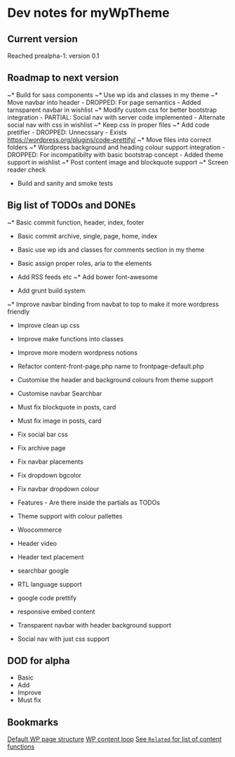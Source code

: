 Dev notes for myWpTheme
=======================

Current version
---------------

Reached prealpha-1: version 0.1

Roadmap to next version
-----------------------

~* Build for sass components
~* Use wp ids and classes in my theme
~* Move navbar into header - DROPPED: For page semantics - Added tarnsparent navbar in wishlist
~* Modify custom css for better bootstrap integration - PARTIAL: Social nav with server code implemented - Alternate social nav with css in wishlist
~* Keep css in proper files
~* Add code pretifier - DROPPED: Unnecssary - Exists https://wordpress.org/plugins/code-prettify/
~* Move files into correct folders
~* Wordpress background and heading colour support integration - DROPPED: For incompatibilty with basic bootstrap concept - Added theme support in wishlist
~* Post content image and blockquote support
~* Screen reader check
* Build and sanity and smoke tests

Big list of TODOs and DONEs
---------------------------

~* Basic commit function, header, index, footer
* Basic commit archive, single, page, home, index
* Basic use wp ids and classes for comments section in my theme
* Basic assign proper roles, aria to the elements

* Add RSS feeds etc
~* Add bower font-awesome
* Add grunt build system

~* Improve navbar binding from navbat to top to make it more wordpress friendly
* Improve clean up css
* Improve make functions into classes
* Improve more modern wordpress notions
* Refactor content-front-page.php name to frontpage-default.php

* Customise the header and background colours from theme support
* Customise navbar Searchbar

* Must fix blockquote in posts, card
* Must fix image in posts, card

* Fix social bar css 
* Fix archive page
* Fix navbar placements
* Fix dropdown bgcolor
* Fix navbar dropdown colour

* Features - Are there inside the partials as TODOs

* Theme support with colour pallettes
* Woocommerce
* Header video
* Header text placement
* searchbar google
* RTL language support
* google code prettify
* responsive embed content
* Transparent navbar with header background support
* Social nav with just css support

DOD for alpha
-------------

* Basic
* Add
* Improve
* Must fix

Bookmarks
---------

[Default WP page structure](https://codex.wordpress.org/Site_Architecture_1.5)
[WP content loop](https://codex.wordpress.org/The_Loop)
[See `Related` for list of content functions](https://codex.wordpress.org/Function_Reference/post_class)
